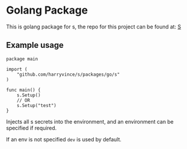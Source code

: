 # Golang Package
This is golang package for s, the repo for this project can be found
at: [S](https://github.com/harryvince/s)

## Example usage
```
package main

import (
    "github.com/harryvince/s/packages/go/s"
)

func main() {
    s.Setup()
    // OR
    s.Setup("test")
}
```
Injects all s secrets into the environment, and an environment can be specified
if required.

If an env is not specified `dev` is used by default.
